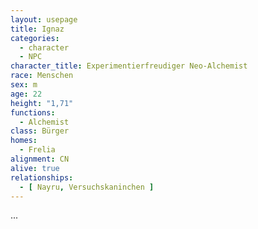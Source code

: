 ```yaml
---
layout: usepage
title: Ignaz
categories:
  - character
  - NPC
character_title: Experimentierfreudiger Neo-Alchemist
race: Menschen
sex: m
age: 22
height: "1,71"
functions:
  - Alchemist
class: Bürger
homes:
  - Frelia
alignment: CN
alive: true
relationships:
  - [ Nayru, Versuchskaninchen ]
---
```


...